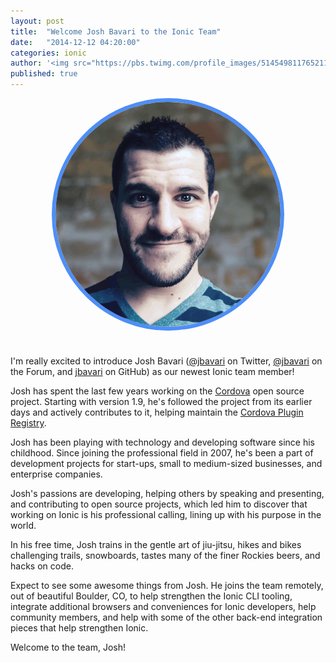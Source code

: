 ```yaml
---
layout: post
title:  "Welcome Josh Bavari to the Ionic Team"
date:   "2014-12-12 04:20:00"
categories: ionic
author: '<img src="https://pbs.twimg.com/profile_images/514549811765211136/9SgAuHeY.png" class="author-icon"><a href="http://twitter.com/benjsperry" target="_blank">Ben Sperry</a>'
published: true
---
```


<div style="height: 360px; width: 360px; border-radius: 600px; border: 6px solid #4e8ef7; overflow: hidden; margin: 5px auto 40px;"> 
  <img src="/img/blog/josh-bavari.png" alt="Josh Bavari">
</div>

I'm really excited to introduce Josh Bavari ([@jbavari](https://twitter.com/jbavari) on Twitter, [@jbavari](http://forum.ionicframework.com/users/jbavari/activity) on the Forum, and [jbavari](https://github.com/jbavari) on GitHub) as our newest Ionic team member!

Josh has spent the last few years working on the [Cordova](http://cordova.apache.org/) open source project. Starting with version 1.9, he's followed the project from its earlier days and actively contributes to it, helping maintain the [Cordova Plugin Registry](http://plugins.cordova.io/).

<!-- more -->

Josh has been playing with technology and developing software since his childhood. Since joining the professional field in 2007, he's been a part of development projects for start-ups, small to medium-sized businesses, and enterprise companies.

Josh's passions are developing, helping others by speaking and presenting, and contributing to open source projects, which led him to discover that working on Ionic is his professional calling, lining up with his purpose in the world.

In his free time, Josh trains in the gentle art of jiu-jitsu, hikes and bikes challenging trails, snowboards, tastes many of the finer Rockies beers, and hacks on code.

Expect to see some awesome things from Josh. He joins the team remotely, out of beautiful Boulder, CO, to help strengthen the Ionic CLI tooling, integrate additional browsers and conveniences for Ionic developers, help community members, and help with some of the other back-end integration pieces that help strengthen Ionic. 

Welcome to the team, Josh!
